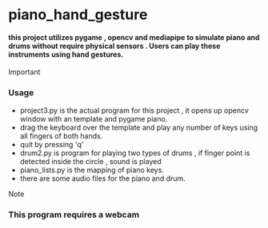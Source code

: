 # piano_hand_gesture

####  this project utilizes pygame , opencv and mediapipe to simulate piano and drums without require physical sensors . Users can play these instruments using hand gestures.

>[!IMPORTANT]
> ### Usage
> - project3.py is the actual program for this project , it opens up opencv window with an template and pygame piano.
>  - drag the keyboard over the template and play any number of keys using all fingers of both hands.
>  - quit by pressing 'q'
> - drum2.py is program for playing two types of drums , if finger point is detected inside the circle , sound is played
> - piano_lists.py is the mapping of piano keys.
> - there are some audio files for the piano and drum.

>[!NOTE]
> ### This program requires a webcam
